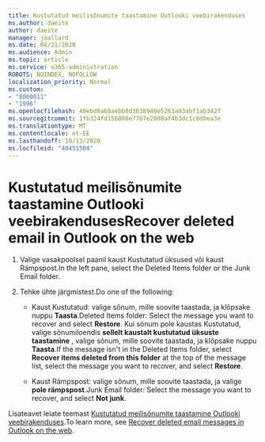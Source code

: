 ```yaml
---
title: Kustutatud meilisõnumite taastamine Outlooki veebirakenduses
ms.author: daeite
author: daeite
manager: joallard
ms.date: 04/21/2020
ms.audience: Admin
ms.topic: article
ms.service: o365-administration
ROBOTS: NOINDEX, NOFOLLOW
localization_priority: Normal
ms.custom:
- "8000011"
- "1996"
ms.openlocfilehash: 40ebd8a68aebb8d3638940e5263a03abf1ab342f
ms.sourcegitcommit: 1fb324fd156008e77b7e2008af4b3dc1c0d0ea3e
ms.translationtype: MT
ms.contentlocale: et-EE
ms.lasthandoff: 10/13/2020
ms.locfileid: "48451504"
---
```

# <a name="recover-deleted-email-in-outlook-on-the-web"></a><span data-ttu-id="7b668-102">Kustutatud meilisõnumite taastamine Outlooki veebirakenduses</span><span class="sxs-lookup"><span data-stu-id="7b668-102">Recover deleted email in Outlook on the web</span></span>

1. <span data-ttu-id="7b668-103">Valige vasakpoolsel paanil kaust Kustutatud üksused või kaust Rämpspost.</span><span class="sxs-lookup"><span data-stu-id="7b668-103">In the left pane, select the Deleted Items folder or the Junk Email folder.</span></span>

2. <span data-ttu-id="7b668-104">Tehke ühte järgmistest.</span><span class="sxs-lookup"><span data-stu-id="7b668-104">Do one of the following:</span></span>

    - <span data-ttu-id="7b668-105">Kaust Kustutatud: valige sõnum, mille soovite taastada, ja klõpsake nuppu **Taasta**.</span><span class="sxs-lookup"><span data-stu-id="7b668-105">Deleted Items folder: Select the message you want to recover and select **Restore**.</span></span> <span data-ttu-id="7b668-106">Kui sõnum pole kaustas Kustutatud, valige sõnumiloendis **sellelt kaustalt kustutatud üksuste taastamine** , valige sõnum, mille soovite taastada, ja klõpsake nuppu **Taasta**.</span><span class="sxs-lookup"><span data-stu-id="7b668-106">If the message isn't in the Deleted Items folder, select **Recover items deleted from this folder** at the top of the message list, select the message you want to recover, and select **Restore**.</span></span>

    - <span data-ttu-id="7b668-107">Kaust Rämpspost: valige sõnum, mille soovite taastada, ja valige **pole rämpspost**.</span><span class="sxs-lookup"><span data-stu-id="7b668-107">Junk Email folder: Select the message you want to recover, and select **Not junk**.</span></span>

<span data-ttu-id="7b668-108">Lisateavet leiate teemast [Kustutatud meilisõnumite taastamine Outlooki veebirakenduses](https://support.office.com/article/a8ca78ac-4721-4066-95dd-571842e9fb11).</span><span class="sxs-lookup"><span data-stu-id="7b668-108">To learn more, see [Recover deleted email messages in Outlook on the web](https://support.office.com/article/a8ca78ac-4721-4066-95dd-571842e9fb11).</span></span>
